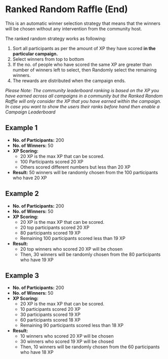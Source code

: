 # Ranked Random Raffle (End)

This is an automatic winner selection strategy that means that the winners will be chosen without any intervention from the community host.

The ranked random strategy works as following:
1. Sort all participants as per the amount of XP they have scored **in the particular campaign.** 
2. Select winners from top to bottom
3. If the no. of people who have scored the same XP are greater than number of winners left to select, then Randomly select the remaining winners.
4. The rewards are distributed when the campaign ends.

*Please Note:  The community leaderboard ranking is based on the XP you have earned across all campaigns in a community but the Ranked Random Raffle will only consider the XP that you have earned within the campaign. In case you want to show the users their ranks before hand then enable a Campaign Leaderboard*

## Example 1
- **No. of Participants:** 200 
- **No. of Winners:** 50
- **XP Scoring:** 
    - 20 XP is the max XP that can be scored.
    - 100 Participants scored 20 XP
    - Others scored different numbers but less than 20 XP
- **Result:** 50 winners will be randomly chosen from the 100 participants who have 20 XP

## Example 2
- **No. of Participants:** 200
- **No. of Winners:** 50
- **XP Scoring:**
    - 20 XP is the max XP that can be scored.
    - 20 top participants scored 20 XP
    - 80 participants scored 19 XP
    - Remaining 100 participants scored less than 19 XP
- **Result:** 
    - 20 top winners who scored 20 XP will be chosen
    - Then, 30 winners will be randomly chosen from the 80 participants who have 19 XP

## Example 3
- **No. of Participants:** 200
- **No. of Winners:** 50
- **XP Scoring:**
    - 20 XP is the max XP that can be scored.
    - 10 participants scored 20 XP
    - 30 participants scored 19 XP
    - 60 participants scored 18 XP
    - Remaining 90 participants scored less than 18 XP
- **Result:** 
    - 10 winners who scored 20 XP will be chosen
    - 30 winners who scored 19 XP will be chosed
    - Then, 10 winners will be randomly chosen from the 60 participants who have 18 XP